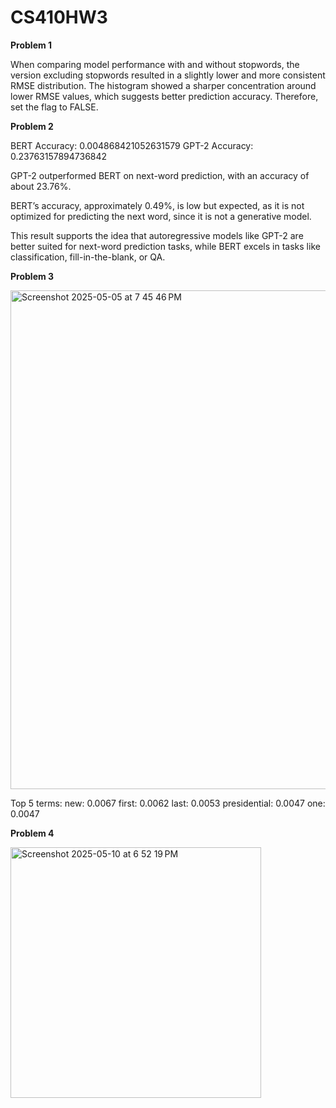 # CS410HW3

**Problem 1**

When comparing model performance with and without stopwords, the version excluding stopwords resulted in a slightly lower and more consistent RMSE distribution. The histogram showed a sharper concentration around lower RMSE values, which suggests better prediction accuracy. Therefore, set the flag to FALSE. 

**Problem 2**

BERT Accuracy: 0.004868421052631579
GPT-2 Accuracy: 0.23763157894736842

GPT-2 outperformed BERT on next-word prediction, with an accuracy of about 23.76%.

BERT’s accuracy, approximately 0.49%, is low but expected, as it is not optimized for predicting the next word, since it is not a generative model.

This result supports the idea that autoregressive models like GPT-2 are better suited for next-word prediction tasks, while BERT excels in tasks like classification, fill-in-the-blank, or QA.

**Problem 3**

<img width="798" alt="Screenshot 2025-05-05 at 7 45 46 PM" src="https://github.com/user-attachments/assets/23968cad-9758-4065-8c13-b9192335b227" />

Top 5 terms:
new: 0.0067
first: 0.0062
last: 0.0053
presidential: 0.0047
one: 0.0047

**Problem 4**

<img width="401" alt="Screenshot 2025-05-10 at 6 52 19 PM" src="https://github.com/user-attachments/assets/f86af7b3-53fe-42a7-bfd6-72919fdbf626" />
